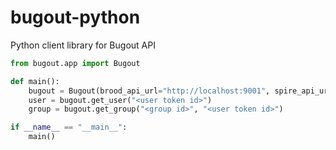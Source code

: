# bugout-python
Python client library for Bugout API

```python
from bugout.app import Bugout

def main():
    bugout = Bugout(brood_api_url="http://localhost:9001", spire_api_url="http://localhost:9002")
    user = bugout.get_user("<user token id>")
    group = bugout.get_group("<group id>", "<user token id>")

if __name__ == "__main__":
    main()
```

